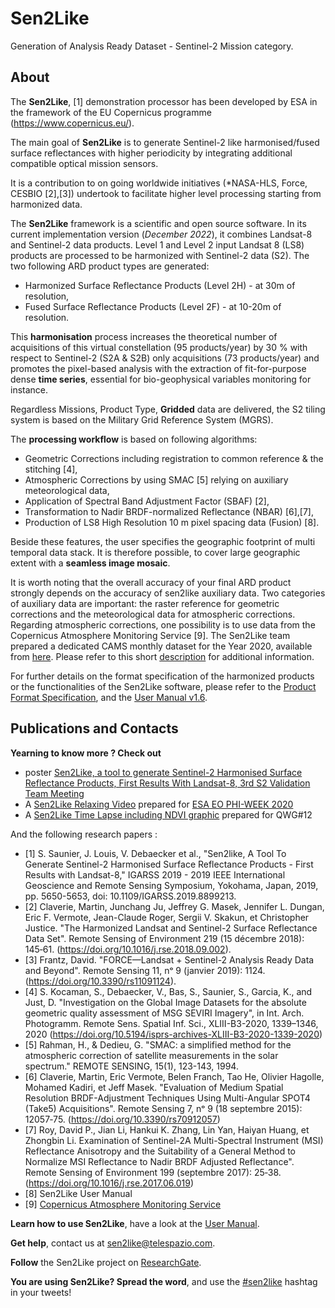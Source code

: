 # Sen2Like
Generation of Analysis Ready Dataset - Sentinel-2 Mission category.
   
## About

The __Sen2Like__, [1] demonstration processor has been developed by ESA in the framework of the EU Copernicus programme (https://www.copernicus.eu/).

The main goal of __Sen2Like__ is to generate Sentinel-2 like harmonised/fused surface reflectances with higher periodicity by integrating additional compatible optical mission sensors.

It is a contribution to on going worldwide initiatives (*NASA-HLS, Force, CESBIO [2],[3]) undertook to facilitate higher level processing starting from harmonized data. 

The __Sen2Like__ framework is a scientific and open source software. In its current implementation version (*December 2022*), it combines Landsat-8 and Sentinel-2 data products. 
Level 1 and Level 2 input Landsat 8 (LS8) products are processed to be harmonized with Sentinel-2 data (S2).
The two following ARD product types are generated: 
* Harmonized Surface Reflectance Products (Level 2H) - at 30m of resolution,
* Fused Surface Reflectance Products (Level 2F) - at 10-20m of resolution. 

This __harmonisation__ process increases the theoretical number of acquisitions of this virtual constellation (95 
 products/year) by 30 % with respect to Sentinel-2 (S2A & S2B) only acquisitions (73 products/year) and promotes 
 the pixel-based analysis with the extraction of fit-for-purpose dense __time series__, essential 
 for bio-geophysical variables monitoring for instance.

Regardless Missions, Product Type, __Gridded__ data are delivered, the S2 tiling system is based on
the Military Grid Reference System (MGRS).

The __processing workflow__ is based on following algorithms:
*	Geometric Corrections including registration to common reference & the stitching [4],
*	Atmospheric Corrections by using SMAC [5] relying on auxiliary meteorological data,
*	Application of Spectral Band Adjustment Factor (SBAF) [2],
*	Transformation to Nadir BRDF-normalized Reflectance (NBAR) [6],[7],
*	Production of LS8 High Resolution 10 m pixel spacing data (Fusion) [8].
 
Beside these features, the user specifies the geographic footprint of multi temporal data stack.
It is therefore possible, to cover large geographic extent with a __seamless image mosaic__.  

It is worth noting that the overall accuracy of your final ARD product strongly depends on the accuracy of sen2like auxiliary data. Two categories of auxiliary data are important: the raster reference for geometric corrections and the meteorological data for atmospheric corrections. Regarding atmospheric corrections, one possibility is to use data from the Copernicus Atmosphere Monitoring Service [9]. The Sen2Like team prepared a dedicated CAMS monthly dataset for the Year 2020, available from [here](http://185.178.85.51/CAMS/). Please refer to this short [description](http://185.178.85.51/CAMS/Readme_CAMS2020.txt) for additional information.

For further details on the format specification of the harmonized products or the functionalities of the Sen2Like software, please 
refer to the [Product Format Specification](https://github.com/senbox-org/sen2like/blob/master/sen2like/docs/source/S2-PDGS-MPC-L2HF-PFS-v1.1.pdf), and the [User Manual v1.6](https://github.com/senbox-org/sen2like/blob/master/sen2like/docs/source/S2-SEN2LIKE-UM-V1.6.pdf).

## Publications and Contacts
**Yearning to know more ? Check out**
*	poster [Sen2Like, a tool to generate Sentinel-2 Harmonised Surface Reflectance Products, First Results With Landsat-8, 3rd S2 Validation Team Meeting](https://www.researchgate.net/publication/332428332_Sen2like_a_Tool_to_Generate_Sentinel-2_Harmonised_Surface_Reflectance_Products_-_First_Results_With_Landsat-8)
*	A [Sen2Like Relaxing Video](https://youtu.be/KBSYYBShyos) prepared for [ESA EO PHI-WEEK 2020](https://www.youtube.com/playlist?list=PLvT7fd9OiI9XELZXcljYTftUtJ_NFWRrY)
*	A [Sen2Like Time Lapse including NDVI graphic](https://youtu.be/yEObvI1KQBg) prepared for QWG#12

And the following research papers :
 + [1] S. Saunier, J. Louis, V. Debaecker et al., "Sen2like, A Tool To Generate Sentinel-2 Harmonised Surface Reflectance Products - First Results with Landsat-8," IGARSS 2019 - 2019 IEEE International Geoscience and Remote Sensing Symposium, Yokohama, Japan, 2019, pp. 5650-5653, doi: 10.1109/IGARSS.2019.8899213.
 + [2] Claverie, Martin, Junchang Ju, Jeffrey G. Masek, Jennifer L. Dungan, Eric F. Vermote, Jean-Claude Roger, Sergii V. Skakun, et Christopher Justice. "The Harmonized Landsat and Sentinel-2 Surface Reflectance Data Set". Remote Sensing of Environment 219 (15 décembre 2018): 145‑61. (https://doi.org/10.1016/j.rse.2018.09.002).
 + [3] Frantz, David. "FORCE—Landsat + Sentinel-2 Analysis Ready Data and Beyond". Remote Sensing 11, nᵒ 9 (janvier 2019): 1124. (https://doi.org/10.3390/rs11091124).
 + [4] S. Kocaman, S., Debaecker, V., Bas, S., Saunier, S., Garcia, K., and Just, D. "Investigation on the Global Image Datasets for the absolute geometric quality assessment of MSG SEVIRI Imagery", in Int. Arch. Photogramm. Remote Sens. Spatial Inf. Sci., XLIII-B3-2020, 1339–1346, 2020 (https://doi.org/10.5194/isprs-archives-XLIII-B3-2020-1339-2020) 
 + [5] Rahman, H., & Dedieu, G. "SMAC: a simplified method for the atmospheric correction of satellite measurements in the solar spectrum." REMOTE SENSING, 15(1), 123-143, 1994.
 + [6] Claverie, Martin, Eric Vermote, Belen Franch, Tao He, Olivier Hagolle, Mohamed Kadiri, et Jeff Masek. "Evaluation of Medium Spatial Resolution BRDF-Adjustment Techniques Using Multi-Angular SPOT4 (Take5) Acquisitions". Remote Sensing 7, nᵒ 9 (18 septembre 2015): 12057‑75. (https://doi.org/10.3390/rs70912057) 
 + [7] Roy, David P., Jian Li, Hankui K. Zhang, Lin Yan, Haiyan Huang, et Zhongbin Li. Examination of Sentinel-2A Multi-Spectral Instrument (MSI) Reflectance Anisotropy and the Suitability of a General Method to Normalize MSI Reflectance to Nadir BRDF Adjusted Reflectance". Remote Sensing of Environment 199 (septembre 2017): 25‑38. (https://doi.org/10.1016/j.rse.2017.06.019)
 + [8] Sen2Like User Manual
 + [9] [Copernicus Atmosphere Monitoring Service](https://atmosphere.copernicus.eu/)
 
 

**Learn how to use Sen2Like**, have a look at the [User Manual](https://github.com/senbox-org/sen2like/blob/master/sen2like/docs/source/S2-SEN2LIKE-UM-V1.6.pdf).

**Get help**, contact us at sen2like@telespazio.com.

**Follow** the Sen2Like project on [ResearchGate](https://www.researchgate.net/project/Sen2Like).

**You are using Sen2Like? Spread the word**, and use the [#sen2like]() hashtag in your tweets!
